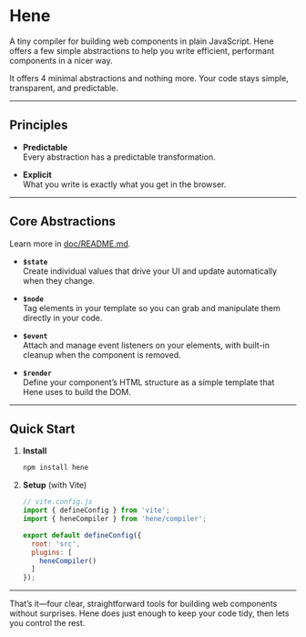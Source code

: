 # Hene

A tiny compiler for building web components in plain JavaScript. Hene offers a few simple abstractions to help you write efficient, performant components in a nicer way.

It offers 4 minimal abstractions and nothing more. Your code stays simple, transparent, and predictable.

---

## Principles

- **Predictable**  
  Every abstraction has a predictable transformation.

- **Explicit**  
  What you write is exactly what you get in the browser.

---

## Core Abstractions

Learn more in [doc/README.md](doc/README.md).

- **`$state`**  
  Create individual values that drive your UI and update automatically when they change.

- **`$node`**  
  Tag elements in your template so you can grab and manipulate them directly in your code.

- **`$event`**  
  Attach and manage event listeners on your elements, with built-in cleanup when the component is removed.

- **`$render`**  
  Define your component’s HTML structure as a simple template that Hene uses to build the DOM.

---

## Quick Start

1. **Install**

   ```bash
   npm install hene
   ```

2. **Setup** (with Vite)

   ```js
   // vite.config.js
   import { defineConfig } from 'vite';
   import { heneCompiler } from 'hene/compiler';

   export default defineConfig({
     root: 'src',
     plugins: [
       heneCompiler()
     ]
   });
   ```

---

That’s it—four clear, straightforward tools for building web components without surprises. Hene does just enough to keep your code tidy, then lets you control the rest.
